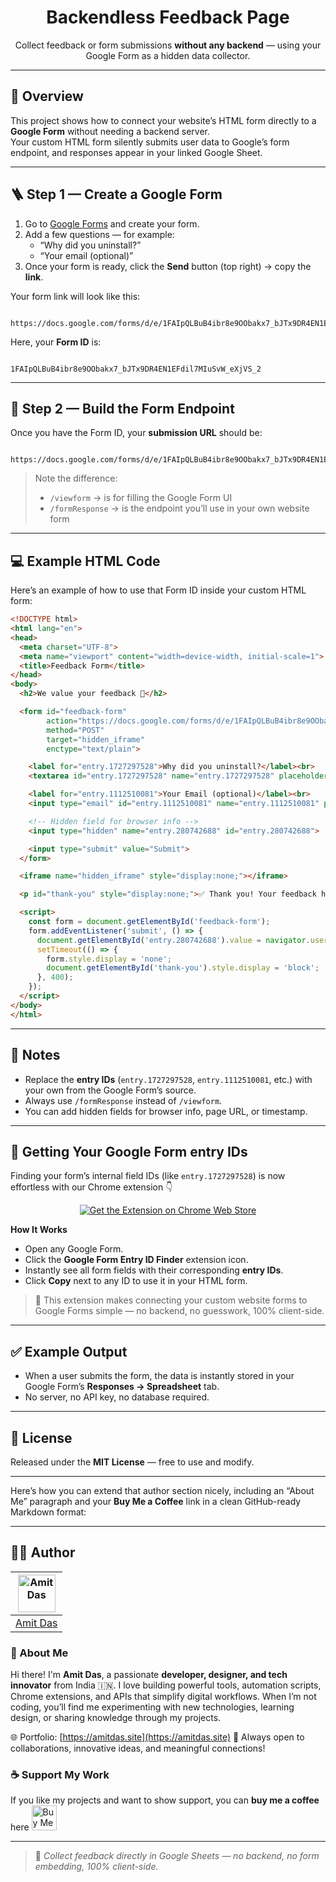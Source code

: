 <h1 align="center">Backendless Feedback Page</h1>

<p align="center">
  Collect feedback or form submissions <b>without any backend</b> — using your Google Form as a hidden data collector.
</p>

---

## 🧩 Overview

This project shows how to connect your website’s HTML form directly to a **Google Form** without needing a backend server.  
Your custom HTML form silently submits user data to Google’s form endpoint, and responses appear in your linked Google Sheet.

---

## 🪜 Step 1 — Create a Google Form

1. Go to [Google Forms](https://forms.google.com) and create your form.  
2. Add a few questions — for example:
   - “Why did you uninstall?”  
   - “Your email (optional)”
3. Once your form is ready, click the **Send** button (top right) → copy the **link**.

Your form link will look like this:

```

https://docs.google.com/forms/d/e/1FAIpQLBuB4ibr8e9OObakx7_bJTx9DR4EN1EFdil7MIuSvW_eXjVS_2/viewform

```

Here, your **Form ID** is:
```

1FAIpQLBuB4ibr8e9OObakx7_bJTx9DR4EN1EFdil7MIuSvW_eXjVS_2

```

---

## 🧩 Step 2 — Build the Form Endpoint

Once you have the Form ID, your **submission URL** should be:

```

https://docs.google.com/forms/d/e/1FAIpQLBuB4ibr8e9OObakx7_bJTx9DR4EN1EFdil7MIuSvW_eXjVS_2/formResponse

````

> Note the difference:
> - `/viewform` → is for filling the Google Form UI  
> - `/formResponse` → is the endpoint you’ll use in your own website form  

---

## 💻 Example HTML Code

Here’s an example of how to use that Form ID inside your custom HTML form:

```html
<!DOCTYPE html>
<html lang="en">
<head>
  <meta charset="UTF-8">
  <meta name="viewport" content="width=device-width, initial-scale=1">
  <title>Feedback Form</title>
</head>
<body>
  <h2>We value your feedback 💬</h2>

  <form id="feedback-form"
        action="https://docs.google.com/forms/d/e/1FAIpQLBuB4ibr8e9OObakx7_bJTx9DR4EN1EFdil7MIuSvW_eXjVS_2/formResponse"
        method="POST"
        target="hidden_iframe"
        enctype="text/plain">

    <label for="entry.1727297528">Why did you uninstall?</label><br>
    <textarea id="entry.1727297528" name="entry.1727297528" placeholder="Your answer..." required></textarea><br>

    <label for="entry.1112510081">Your Email (optional)</label><br>
    <input type="email" id="entry.1112510081" name="entry.1112510081" placeholder="you@example.com"><br>

    <!-- Hidden field for browser info -->
    <input type="hidden" name="entry.280742688" id="entry.280742688">

    <input type="submit" value="Submit">
  </form>

  <iframe name="hidden_iframe" style="display:none;"></iframe>

  <p id="thank-you" style="display:none;">✅ Thank you! Your feedback has been submitted.</p>

  <script>
    const form = document.getElementById('feedback-form');
    form.addEventListener('submit', () => {
      document.getElementById('entry.280742688').value = navigator.userAgent;
      setTimeout(() => {
        form.style.display = 'none';
        document.getElementById('thank-you').style.display = 'block';
      }, 400);
    });
  </script>
</body>
</html>
````

---

## 🧠 Notes

* Replace the **entry IDs** (`entry.1727297528`, `entry.1112510081`, etc.) with your own from the Google Form’s source.
* Always use `/formResponse` instead of `/viewform`.
* You can add hidden fields for browser info, page URL, or timestamp.

---

## 🔎 Getting Your Google Form **entry IDs**

Finding your form’s internal field IDs (like `entry.1727297528`) is now effortless with our Chrome extension 👇

<p align="center">
  <a href="https://chromewebstore.google.com/detail/google-form-entry-id-finder/REPLACE_WITH_YOUR_ID" target="_blank" rel="noopener">
    <img src="https://img.shields.io/badge/➡️%20Get%20the%20Extension%20on%20Chrome%20Web%20Store-blue?style=for-the-badge&logo=googlechrome" alt="Get the Extension on Chrome Web Store">
  </a>
</p>

**How It Works**

* Open any Google Form.
* Click the **Google Form Entry ID Finder** extension icon.
* Instantly see all form fields with their corresponding **entry IDs**.
* Click **Copy** next to any ID to use it in your HTML form.

> 🧩 This extension makes connecting your custom website forms to Google Forms simple — no backend, no guesswork, 100% client-side.

---

## ✅ Example Output

* When a user submits the form, the data is instantly stored in your Google Form’s **Responses → Spreadsheet** tab.
* No server, no API key, no database required.

---

## 🧾 License

Released under the **MIT License** — free to use and modify.

---

Here’s how you can extend that author section nicely, including an “About Me” paragraph and your **Buy Me a Coffee** link in a clean GitHub-ready Markdown format:

---

## 👨‍💻 Author

| [<img src="https://avatars.githubusercontent.com/u/112541611?v=4" width="60" alt="Amit Das"/>](https://amitdas.site) |
| :------------------------------------------------------------------------------------------------------------------: |
|                                           [Amit Das](https://amitdas.site)                                           |

### 🧠 About Me

Hi there! I'm **Amit Das**, a passionate **developer, designer, and tech innovator** from India 🇮🇳.
I love building powerful tools, automation scripts, Chrome extensions, and APIs that simplify digital workflows.
When I’m not coding, you’ll find me experimenting with new technologies, learning design, or sharing knowledge through my projects.

🌐 Portfolio: [https://amitdas.site](https://amitdas.site)
💬 Always open to collaborations, innovative ideas, and meaningful connections!

### ☕ Support My Work

If you like my projects and want to show support, you can **buy me a coffee** here 
 <a href="https://buymeacoffee.com/amitdas4321" target="_blank" rel="noopener">
  <img src="https://cdn.buymeacoffee.com/buttons/v2/default-yellow.png"
       alt="Buy Me A Coffee" height="40">
</a>


---

> 💬 *Collect feedback directly in Google Sheets — no backend, no form embedding, 100% client-side.*
